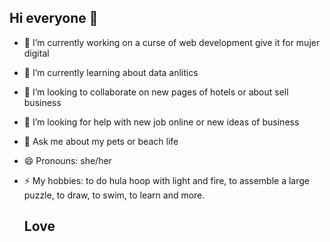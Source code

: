 ## Hi everyone 👋

- 🔭 I’m currently working on a curse of web development give it for mujer digital
- 🌱 I’m currently learning about data anlitics
- 👯 I’m looking to collaborate on new pages of hotels or about sell business 
- 🤔 I’m looking for help with new job online or new ideas of business
- 💬 Ask me about my pets or beach life
- 😄 Pronouns: she/her
- ⚡ My hobbies: to do hula hoop with light and fire, to assemble a large puzzle, to draw, to swim, to learn and more.

  ## Love

